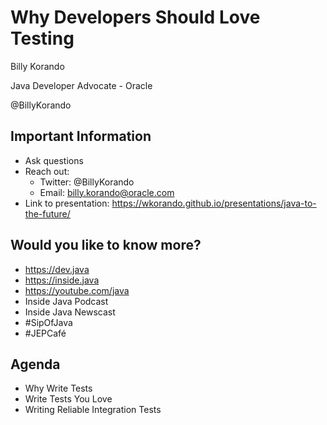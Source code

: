 # Why Developers Should Love Testing
Billy Korando

Java Developer Advocate - Oracle

@BillyKorando
>>
## Important Information

* Ask questions
* Reach out:
    * Twitter: @BillyKorando
    * Email: billy.korando@oracle.com
* Link to presentation:  https://wkorando.github.io/presentations/java-to-the-future/
>>
## Would you like to know more?

* https://dev.java
* https://inside.java
* https://youtube.com/java 
* Inside Java Podcast
* Inside Java Newscast
* #SipOfJava
* #JEPCafé
>>
## Agenda
* Why Write Tests
* Write Tests You Love
* Writing Reliable Integration Tests




